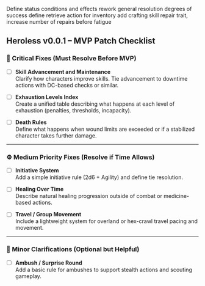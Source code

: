 Define status conditions and effects
rework general resolution degrees of success
define retrieve action for inventory
add crafting skill
repair trait, increase number of repairs before fatigue


## Heroless v0.0.1 – MVP Patch Checklist

### 🔧 Critical Fixes (Must Resolve Before MVP)
- [ ] **Skill Advancement and Maintenance**  
  Clarify how characters improve skills. Tie advancement to downtime actions with DC-based checks or similar.

- [ ] **Exhaustion Levels Index**  
  Create a unified table describing what happens at each level of exhaustion (penalties, thresholds, incapacity).

- [ ] **Death Rules**  
  Define what happens when wound limits are exceeded or if a stabilized character takes further damage.

---

### ⚙️ Medium Priority Fixes (Resolve if Time Allows)
- [ ] **Initiative System**  
  Add a simple initiative rule (2d6 + Agility) and define tie resolution.

- [ ] **Healing Over Time**  
  Describe natural healing progression outside of combat or medicine-based actions.

- [ ] **Travel / Group Movement**  
  Include a lightweight system for overland or hex-crawl travel pacing and movement.

---

### 🧩 Minor Clarifications (Optional but Helpful)
- [ ] **Ambush / Surprise Round**  
  Add a basic rule for ambushes to support stealth actions and scouting gameplay.
